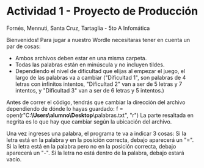 # Actividad 1 - Proyecto de Producción
Fornés, Mennuti, Santa Cruz, Tartaglia - 5to A Infomática

Bienvenidos!
Para jugar a nuestro Wordle necesitaras tener en cuenta un par de cosas: 
- Ambos archivos deben estar en una misma carpeta.
- Todas las palabras están en minúscula y no incluyen tildes.
- Dependiendo el nivel de dificultad que elijas al empezar el juego, el largo de las palabras va a cambiar ("Dificultad 1", son palabras de 4 letras con infinitos intentos, "Dificultad 2" van a ser de 5 letras y 7 intentos, y "Dificultad 3" van a ser de 6 letras y 5 intentos.) 

Antes de correr el código, tendrás que cambiar la dirección del archivo dependiendo de dónde lo hayas guardado: f = open(r"C:**\Users\alumno\Desktop**\palabras.txt", "r") La parte resaltada en negrita es lo que hay que cambiar según la ubicación del archivo.

Una vez ingreses una palabra, el programa te va a indicar 3 cosas: Si la letra está en la palabra y en la posición correcta, debajo aparecerá un "=". Si la letra está en la palabra pero no en la posición correcta, debajo aparecerá un "-". Si la letra no está dentro de la palabra, debajo estará vacío. 
